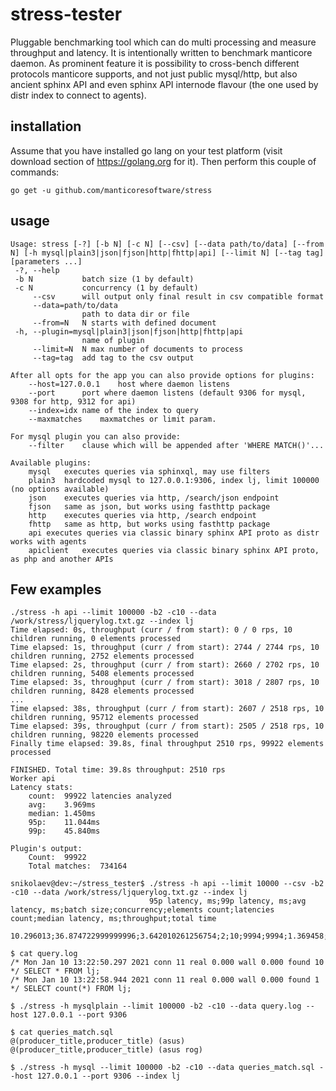 # stress-tester
Pluggable benchmarking tool which can do multi processing and measure throughput and latency.
It is intentionally written to benchmark manticore daemon.
As prominent feature it is possibility to cross-bench different protocols manticore supports, and not just public mysql/http, but also ancient sphinx API and even sphinx API internode flavour (the one used by distr index to connect to agents).

## installation

Assume that you have installed go lang on your test platform (visit download section of https://golang.org for it).
Then perform this couple of commands:

```
go get -u github.com/manticoresoftware/stress
```

## usage
```
Usage: stress [-?] [-b N] [-c N] [--csv] [--data path/to/data] [--from N] [-h mysql|plain3|json|fjson|http|fhttp|api] [--limit N] [--tag tag] [parameters ...]
 -?, --help
 -b N           batch size (1 by default)
 -c N           concurrency (1 by default)
     --csv      will output only final result in csv compatible format
     --data=path/to/data
                path to data dir or file
     --from=N   N starts with defined document
 -h, --plugin=mysql|plain3|json|fjson|http|fhttp|api
                name of plugin
     --limit=N  N max number of documents to process
     --tag=tag  add tag to the csv output

After all opts for the app you can also provide options for plugins:
	--host=127.0.0.1	host where daemon listens
	--port		port where daemon listens (default 9306 for mysql, 9308 for http, 9312 for api)
	--index=idx	name of the index to query
	--maxmatches	maxmatches or limit param. 

For mysql plugin you can also provide:
	--filter	clause which will be appended after 'WHERE MATCH()'...

Available plugins:
	mysql	executes queries via sphinxql, may use filters
	plain3	hardcoded mysql to 127.0.0.1:9306, index lj, limit 100000 (no options available)
	json	executes queries via http, /search/json endpoint
	fjson	same as json, but works using fasthttp package
	http	executes queries via http, /search endpoint
	fhttp	same as http, but works using fasthttp package
	api	executes queries via classic binary sphinx API proto as distr works with agents
	apiclient	executes queries via classic binary sphinx API proto, as php and another APIs
```

## Few examples

```
./stress -h api --limit 100000 -b2 -c10 --data /work/stress/ljquerylog.txt.gz --index lj
Time elapsed: 0s, throughput (curr / from start): 0 / 0 rps, 10 children running, 0 elements processed
Time elapsed: 1s, throughput (curr / from start): 2744 / 2744 rps, 10 children running, 2752 elements processed
Time elapsed: 2s, throughput (curr / from start): 2660 / 2702 rps, 10 children running, 5408 elements processed
Time elapsed: 3s, throughput (curr / from start): 3018 / 2807 rps, 10 children running, 8428 elements processed
...
Time elapsed: 38s, throughput (curr / from start): 2607 / 2518 rps, 10 children running, 95712 elements processed
Time elapsed: 39s, throughput (curr / from start): 2505 / 2518 rps, 10 children running, 98220 elements processed
Finally time elapsed: 39.8s, final throughput 2510 rps, 99922 elements processed

FINISHED. Total time: 39.8s throughput: 2510 rps
Worker api
Latency stats:
	count:	99922 latencies analyzed
	avg:	3.969ms
	median:	1.450ms
	95p:	11.044ms
	99p:	45.840ms

Plugin's output:
	Count:	99922
	Total matches:	734164

```

```
snikolaev@dev:~/stress_tester$ ./stress -h api --limit 10000 --csv -b2 -c10 --data /work/stress/ljquerylog.txt.gz --index lj
                               95p latency, ms;99p latency, ms;avg latency, ms;batch size;concurrency;elements count;latencies count;median latency, ms;throughput;total time
                               10.296013;36.874722999999996;3.642010261256754;2;10;9994;9994;1.369458;2666;3.748s
```

```
$ cat query.log
/* Mon Jan 10 13:22:50.297 2021 conn 11 real 0.000 wall 0.000 found 10 */ SELECT * FROM lj;
/* Mon Jan 10 13:22:58.944 2021 conn 11 real 0.000 wall 0.000 found 1 */ SELECT count(*) FROM lj;

$ ./stress -h mysqlplain --limit 100000 -b2 -c10 --data query.log --host 127.0.0.1 --port 9306
```

```
$ cat queries_match.sql
@(producer_title,producer_title) (asus)
@(producer_title,producer_title) (asus rog)

$ ./stress -h mysql --limit 100000 -b2 -c10 --data queries_match.sql --host 127.0.0.1 --port 9306 --index lj
```
